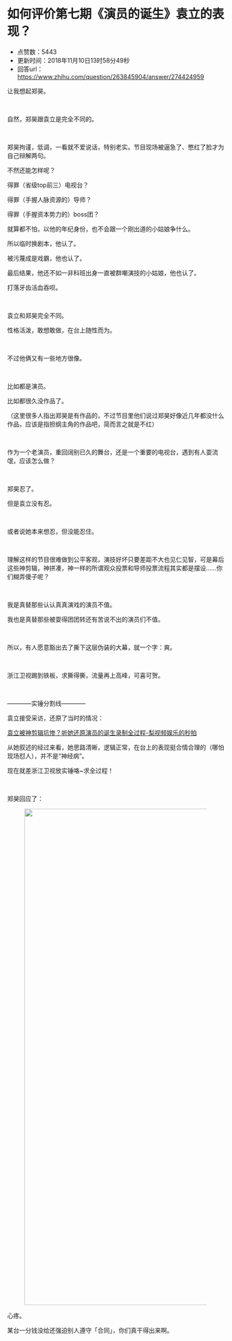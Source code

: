 # 如何评价第七期《演员的诞生》袁立的表现？
- 点赞数：5443
- 更新时间：2018年11月10日13时58分49秒
- 回答url：https://www.zhihu.com/question/263845904/answer/274424959
<body>
 <p data-pid="HJ5pclzl">让我想起郑昊。</p>
 <p class="ztext-empty-paragraph"><br></p>
 <p data-pid="MZvM84mJ">自然，郑昊跟袁立是完全不同的。</p>
 <p class="ztext-empty-paragraph"><br></p>
 <p data-pid="byOrCvW2">郑昊拘谨，低调，一看就不爱说话，特别老实。节目现场被逼急了、憋红了脸才为自己辩解两句。</p>
 <p data-pid="GMx2eMnx">不然还能怎样呢？</p>
 <p data-pid="Kq6gatqS">得罪（省级top前三）电视台？</p>
 <p data-pid="h01kSsHM">得罪（手握人脉资源的）导师？</p>
 <p data-pid="h8S1WDhp">得罪（手握资本势力的）boss团？</p>
 <p data-pid="39C8riY6">就算都不怕，以他的年纪身份，也不会跟一个刚出道的小姑娘争什么。</p>
 <p data-pid="YKmgxyDl">所以临时换剧本，他认了。</p>
 <p data-pid="gUNBgKoe">被污蔑成是戏霸，他也认了。</p>
 <p data-pid="vpIgTIva">最后结果，他还不如一非科班出身一直被群嘲演技的小姑娘，他也认了。</p>
 <p data-pid="4__M1jXS">打落牙齿活血吞呗。</p>
 <p class="ztext-empty-paragraph"><br></p>
 <p data-pid="LBzmDc2w">袁立和郑昊完全不同。</p>
 <p data-pid="OycZe97v">性格活泼，敢想敢做，在台上随性而为。</p>
 <p class="ztext-empty-paragraph"><br></p>
 <p data-pid="m7p_w_fL">不过他俩又有一些地方很像。</p>
 <p class="ztext-empty-paragraph"><br></p>
 <p data-pid="qbIC0GZE">比如都是演员。</p>
 <p data-pid="he7D5tOK">比如都很久没作品了。</p>
 <p data-pid="pdSzFd5R">（这里很多人指出郑昊是有作品的，不过节目里他们说过郑昊好像近几年都没什么作品，应该是指担纲主角的作品吧，简而言之就是不红）</p>
 <p class="ztext-empty-paragraph"><br></p>
 <p data-pid="jdls6YYU">作为一个老演员，重回阔别已久的舞台，还是一个重要的电视台，遇到有人耍流氓，应该怎么做？</p>
 <p class="ztext-empty-paragraph"><br></p>
 <p data-pid="u01-BZJE">郑昊忍了。</p>
 <p data-pid="SCgn_pGb">但是袁立没有忍。</p>
 <p class="ztext-empty-paragraph"><br></p>
 <p data-pid="LexI1K--">或者说她本来想忍，但没能忍住。</p>
 <p class="ztext-empty-paragraph"><br></p>
 <p data-pid="YQT8KC9q">理解这样的节目很难做到公平客观，演技好坏只要差距不大也见仁见智，可是幕后这些神剪辑，神拼凑，神一样的所谓观众投票和导师投票流程其实都是摆设……你们糊弄傻子呢？</p>
 <p class="ztext-empty-paragraph"><br></p>
 <p data-pid="lGNlu9OF">我是真替那些认认真真演戏的演员不值。</p>
 <p data-pid="RZhI0NGB">我也是真替那些被耍得团团转还有苦说不出的演员们不值。</p>
 <p class="ztext-empty-paragraph"><br></p>
 <p data-pid="iH3EMkUT">所以，有人愿意豁出去了撕下这层伪装的大幕，就一个字：爽。</p>
 <p class="ztext-empty-paragraph"><br></p>
 <p data-pid="1dSsRtvi">浙江卫视踢到铁板，求撕得撕，流量再上高峰，可喜可贺。</p>
 <p class="ztext-empty-paragraph"><br></p>
 <p data-pid="ufnR6dD2">————实锤分割线————</p>
 <p data-pid="BmMcLD8Q">袁立接受采访，还原了当时的情况：</p>
 <p data-pid="O8hE0x7A"><a href="https://link.zhihu.com/?target=http%3A//www.miaopai.com/show/vZ1Odd3SjuvSz4GiLhCFAqXGvJ6kpdLEnM3xBg__.htm" class=" wrap external" target="_blank" rel="nofollow noreferrer">袁立被神剪辑坑惨？听她还原演员的诞生录制全过程-梨视频娱乐的秒拍</a></p>
 <p data-pid="NhFZmJ3l">从她叙述的经过来看，她思路清晰，逻辑正常，在台上的表现挺合情合理的（哪怕现场怼人），并不是“神经病”。</p>
 <p data-pid="qCLBVrQh">现在就差浙江卫视放实锤咯~求全过程！</p>
 <p class="ztext-empty-paragraph"><br></p>
 <p data-pid="CVPJKZeT">郑昊回应了：</p>
 <figure data-size="normal">
  <img src="https://picx.zhimg.com/50/v2-e78534d1588ecc7820bde310ffe6832d_720w.jpg?source=1940ef5c" data-rawwidth="1152" data-rawheight="2048" data-size="normal" data-original-token="v2-e78534d1588ecc7820bde310ffe6832d" class="origin_image zh-lightbox-thumb" width="1152" data-original="https://pic1.zhimg.com/v2-e78534d1588ecc7820bde310ffe6832d_r.jpg?source=1940ef5c">
 </figure>
 <p data-pid="z2Wv87-b">心疼。</p>
 <p data-pid="TpBOhlgA">某台一分钱没给还强迫别人遵守「合同」，你们真干得出来啊。</p>
</body>